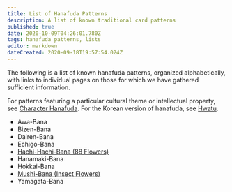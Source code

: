 ```yaml
---
title: List of Hanafuda Patterns
description: A list of known traditional card patterns
published: true
date: 2020-10-09T04:26:01.780Z
tags: hanafuda patterns, lists
editor: markdown
dateCreated: 2020-09-18T19:57:54.024Z
---
```


The following is a list of known hanafuda patterns, organized alphabetically, with links to individual pages on those for which we have gathered sufficient information.

For patterns featuring a particular cultural theme or intellectual property, see [Character Hanafuda](/en/hanafuda/character). For the Korean version of hanafuda, see [Hwatu](/en/hanafuda/hwatu).
- Awa-Bana
- Bizen-Bana
- Dairen-Bana
- Echigo-Bana
- [Hachi-Hachi-Bana (88 Flowers)](/en/hanafuda/patterns/hachihachibana)
- Hanamaki-Bana
- Hokkai-Bana
- [Mushi-Bana (Insect Flowers)](/en/hanafuda/patterns/mushibana)
- Yamagata-Bana